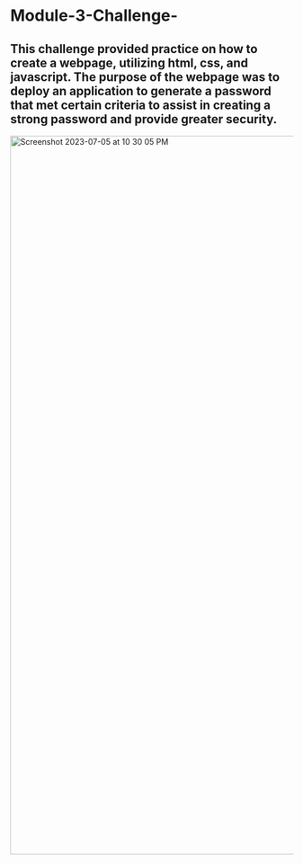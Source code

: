 # Module-3-Challenge-
## This challenge provided practice on how to create a webpage, utilizing html, css, and javascript. The purpose of the webpage was to deploy an application to generate a password that met certain criteria to assist in creating a strong password and provide greater security.  

<img width="1279" alt="Screenshot 2023-07-05 at 10 30 05 PM" src="https://github.com/amandaalmaguer07/Module-3-Challenge-/assets/135557991/1137cb60-8eb2-4f35-8a45-18a23b181afc">
